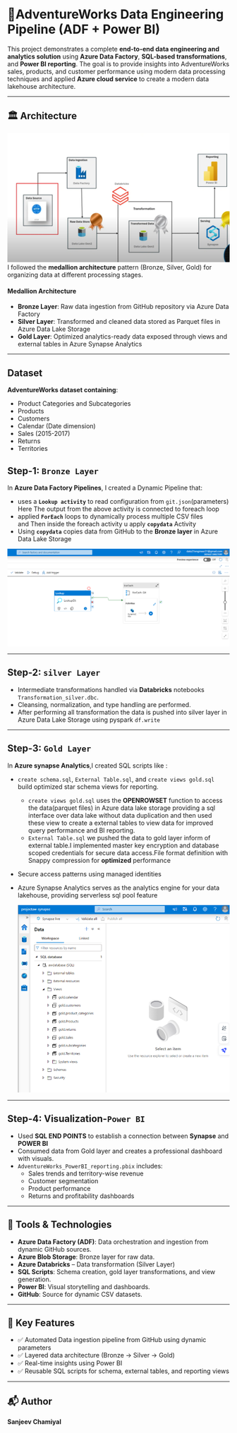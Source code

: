 # 🏢AdventureWorks Data Engineering Pipeline (ADF + Power BI)

This project demonstrates a complete **end-to-end data engineering and analytics solution** using **Azure Data Factory**, **SQL-based transformations**, and **Power BI reporting**. The goal is to provide insights into AdventureWorks sales, products, and customer performance using modern data processing techniques and applied **Azure cloud service** to create a modern data lakehouse architecture.

---
## 🏛️ Architecture

![Architecture](./Images/Architecture.png)
I followed the **medallion architecture** pattern (Bronze, Silver, Gold) for organizing data at different processing stages.

#### Medallion Architecture
- **Bronze Layer**: Raw data ingestion from GitHub repository via Azure Data Factory
- **Silver Layer**: Transformed and cleaned data stored as Parquet files in Azure Data Lake Storage
- **Gold Layer**: Optimized analytics-ready data exposed through views and external tables in Azure Synapse Analytics

---

## Dataset
**AdventureWorks dataset containing**:
- Product Categories and Subcategories
- Products
- Customers
- Calendar (Date dimension)
- Sales (2015-2017)
- Returns
- Territories

**Step-1:** `Bronze Layer`
---
In **Azure Data Factory Pipelines**, I created a Dynamic Pipeline that:
- uses a **`Lookup activity`** to read configuration from `git.json`(parameters)  
Here The output from the above activity is connected to foreach loop
- applied **`ForEach`** loops to dynamically process multiple CSV files   
and Then inside the foreach activity u apply **`copydata`** Activity
- Using **`copydata`** copies data from GitHub to the **Bronze layer** in Azure Data Lake Storage

![Data Factory](./Images/DataFactory.png)

---

**Step-2:** `silver Layer`
---
- Intermediate transformations handled via **Databricks** notebooks `Transformation_silver.dbc`.
- Cleansing, normalization, and type handling are performed.
- After performing all transformation the data is pushed into silver layer in Azure Data Lake Storage using pyspark `df.write`

---

**Step-3:** `Gold Layer`
---
In **Azure synapse Analytics**,I created SQL scripts like :
- `create schema.sql`, `External Table.sql`, and `create views gold.sql` build optimized star schema views for reporting.
  
    - `create views gold.sql` uses the **OPENROWSET** function to access the data(parquet files) in Azure         data lake storage providing a sql interface over data lake without data duplication and then used          these view to create a external tables to view data for improved query performance and BI reporting.
    - `External Table.sql` we pushed the data to gold layer inform of external table.I implemented master
      key encryption and database scoped credentials for secure data access.File format definition with          Snappy compression for **optimized** performance

- Secure access patterns using managed identities
- Azure Synapse Analytics serves as the analytics engine for your data lakehouse, providing serverless sql pool feature

  ![Synapse](./Images/synapse.png)

---

**Step-4:** Visualization-`Power BI`
---
- Used **SQL END POINTS** to establish a connection between **Synapse** and **POWER BI**
- Consumed data from Gold layer and creates a professional dashboard with visuals.
- `AdventureWorks_PowerBI_reporting.pbix` includes:
    - Sales trends and territory-wise revenue
    - Customer segmentation
    - Product performance
    - Returns and profitability dashboards

---

## 🔧 Tools & Technologies
- **Azure Data Factory (ADF)**: Data orchestration and ingestion from dynamic GitHub sources.
- **Azure Blob Storage**: Bronze layer for raw data.
- **Azure Databricks** – Data transformation (Silver Layer) 
- **SQL Scripts**: Schema creation, gold layer transformations, and view generation.
- **Power BI**: Visual storytelling and dashboards.
- **GitHub**: Source for dynamic CSV datasets.

---

## 🚀 Key Features

- ✅ Automated Data ingestion pipeline from GitHub using dynamic parameters
- ✅ Layered data architecture (Bronze → Silver → Gold)
- ✅ Real-time insights using Power BI
- ✅ Reusable SQL scripts for schema, external tables, and reporting views

---

## 📬 Author
**Sanjeev Chamiyal**  
